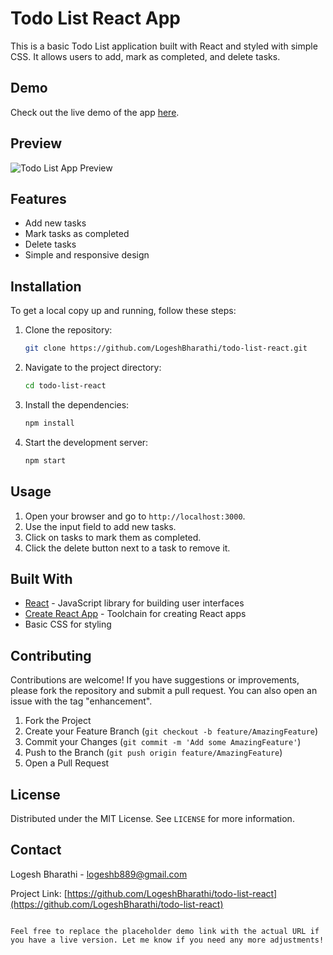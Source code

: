 # Todo List React App

This is a basic Todo List application built with React and styled with simple CSS. It allows users to add, mark as completed, and delete tasks.

## Demo

Check out the live demo of the app [here](https://golden-elf-9e7351.netlify.app/).

## Preview

![Todo List App Preview](https://drive.google.com/uc?export=view&id=1ar0LKh2_3sCe3uE2zfkyeFQ_g0K3utLC)

## Features

- Add new tasks
- Mark tasks as completed
- Delete tasks
- Simple and responsive design

## Installation

To get a local copy up and running, follow these steps:

1. Clone the repository:
   ```sh
   git clone https://github.com/LogeshBharathi/todo-list-react.git
   ```
2. Navigate to the project directory:
   ```sh
   cd todo-list-react
   ```
3. Install the dependencies:
   ```sh
   npm install
   ```
4. Start the development server:
   ```sh
   npm start
   ```

## Usage

1. Open your browser and go to `http://localhost:3000`.
2. Use the input field to add new tasks.
3. Click on tasks to mark them as completed.
4. Click the delete button next to a task to remove it.

## Built With

- [React](https://reactjs.org/) - JavaScript library for building user interfaces
- [Create React App](https://github.com/facebook/create-react-app) - Toolchain for creating React apps
- Basic CSS for styling

## Contributing

Contributions are welcome! If you have suggestions or improvements, please fork the repository and submit a pull request. You can also open an issue with the tag "enhancement".

1. Fork the Project
2. Create your Feature Branch (`git checkout -b feature/AmazingFeature`)
3. Commit your Changes (`git commit -m 'Add some AmazingFeature'`)
4. Push to the Branch (`git push origin feature/AmazingFeature`)
5. Open a Pull Request

## License

Distributed under the MIT License. See `LICENSE` for more information.

## Contact

Logesh Bharathi - [logeshb889@gmail.com](mailto:logeshb889@gmail.com)

Project Link: [https://github.com/LogeshBharathi/todo-list-react](https://github.com/LogeshBharathi/todo-list-react)
```

Feel free to replace the placeholder demo link with the actual URL if you have a live version. Let me know if you need any more adjustments!
